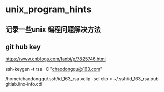 # unix_program_hints
## 记录一些unix 编程问题解决方法

## git hub key

https://www.cnblogs.com/fanbi/p/7825746.html

ssh-keygen -t rsa -C "chaodongqu@163.com"

/home/chaodongqu/.ssh/id_163_rsa
xclip -sel clip < ~/.ssh/id_163_rsa.pub
gitlab.linx-info.cd

